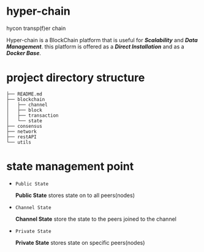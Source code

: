 # hyper-chain

hycon transp(f)er chain

Hyper-chain is a BlockChain platform that is useful for ***Scalability*** and ***Data Management***. this platform is offered as a ***Direct Installation*** and as a ***Docker Base***.

# project directory structure

```
├── README.md
├── blockchain
│   ├── channel
│   ├── block
│   ├── transaction
│   └── state
├── consensus
├── network
├── restAPI
└── utils
```

# state management point



* ```Public State```

  **Public State** stores state on to all peers(nodes)

* ```Channel State```

  **Channel State** store the state to the peers joined to the channel

* ```Private State```

  **Private State** stores state on specific peers(nodes)
